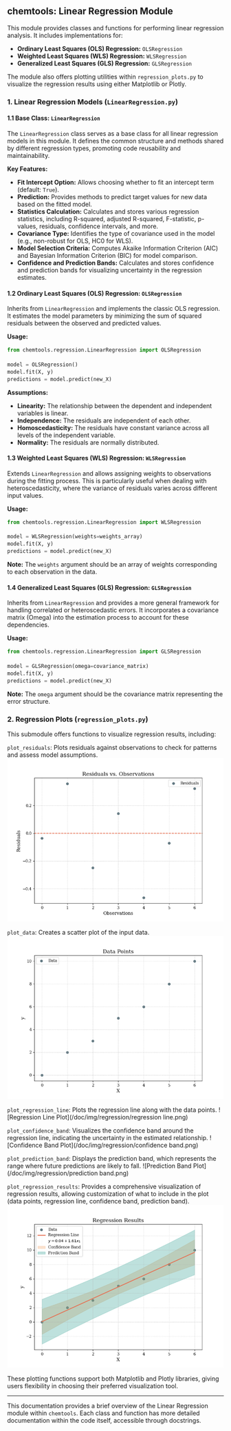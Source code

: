 ## chemtools: Linear Regression Module

This module provides classes and functions for performing linear regression analysis. It includes implementations for:

* **Ordinary Least Squares (OLS) Regression:** `OLSRegression`
* **Weighted Least Squares (WLS) Regression:** `WLSRegression`
* **Generalized Least Squares (GLS) Regression:** `GLSRegression`

The module also offers plotting utilities within `regression_plots.py` to visualize the regression results using either Matplotlib or Plotly.

### 1. Linear Regression Models (`LinearRegression.py`)

#### 1.1 Base Class: `LinearRegression`

The `LinearRegression` class serves as a base class for all linear regression models in this module. It defines the common structure and methods shared by different regression types, promoting code reusability and maintainability.

**Key Features:**

* **Fit Intercept Option:** Allows choosing whether to fit an intercept term (default: `True`).
* **Prediction:** Provides methods to predict target values for new data based on the fitted model.
* **Statistics Calculation:** Calculates and stores various regression statistics, including R-squared, adjusted R-squared, F-statistic, p-values, residuals, confidence intervals, and more.
* **Covariance Type:** Identifies the type of covariance used in the model (e.g., non-robust for OLS, HC0 for WLS).
* **Model Selection Criteria:** Computes Akaike Information Criterion (AIC) and Bayesian Information Criterion (BIC) for model comparison.
* **Confidence and Prediction Bands:** Calculates and stores confidence and prediction bands for visualizing uncertainty in the regression estimates.

#### 1.2 Ordinary Least Squares (OLS) Regression: `OLSRegression`

Inherits from `LinearRegression` and implements the classic OLS regression. It estimates the model parameters by minimizing the sum of squared residuals between the observed and predicted values.

**Usage:**

```python
from chemtools.regression.LinearRegression import OLSRegression

model = OLSRegression()
model.fit(X, y)
predictions = model.predict(new_X)
```

**Assumptions:**

* **Linearity:** The relationship between the dependent and independent variables is linear.
* **Independence:** The residuals are independent of each other.
* **Homoscedasticity:** The residuals have constant variance across all levels of the independent variable.
* **Normality:** The residuals are normally distributed.

#### 1.3 Weighted Least Squares (WLS) Regression: `WLSRegression`

Extends `LinearRegression` and allows assigning weights to observations during the fitting process. This is particularly useful when dealing with heteroscedasticity, where the variance of residuals varies across different input values.

**Usage:**

```python
from chemtools.regression.LinearRegression import WLSRegression

model = WLSRegression(weights=weights_array)
model.fit(X, y)
predictions = model.predict(new_X)
```

**Note:** The `weights` argument should be an array of weights corresponding to each observation in the data.

#### 1.4 Generalized Least Squares (GLS) Regression: `GLSRegression`

Inherits from `LinearRegression` and provides a more general framework for handling correlated or heteroscedastic errors. It incorporates a covariance matrix (Omega) into the estimation process to account for these dependencies.

**Usage:**

```python
from chemtools.regression.LinearRegression import GLSRegression

model = GLSRegression(omega=covariance_matrix)
model.fit(X, y)
predictions = model.predict(new_X)
```

**Note:** The `omega` argument should be the covariance matrix representing the error structure.

### 2. Regression Plots (`regression_plots.py`)

This submodule offers functions to visualize regression results, including:

`plot_residuals`: Plots residuals against observations to check for patterns and assess model assumptions.
![Residual Plot](/doc/img/regression/residuals.png) 

`plot_data`: Creates a scatter plot of the input data.
![Data Plot](/doc/img/regression/data.png)

`plot_regression_line`: Plots the regression line along with the data points.
![Regression Line Plot](/doc/img/regression/regression line.png)

`plot_confidence_band`: Visualizes the confidence band around the regression line, indicating the uncertainty in the estimated relationship.
![Confidence Band Plot](/doc/img/regression/confidence band.png)

`plot_prediction_band`: Displays the prediction band, which represents the range where future predictions are likely to fall.
![Prediction Band Plot](/doc/img/regression/prediction band.png)

`plot_regression_results`: Provides a comprehensive visualization of regression results, allowing customization of what to include in the plot (data points, regression line, confidence band, prediction band).
![all Plot](/doc/img/regression/all.png)

These plotting functions support both Matplotlib and Plotly libraries, giving users flexibility in choosing their preferred visualization tool.

---

This documentation provides a brief overview of the Linear Regression module within `chemtools`. Each class and function has more detailed documentation within the code itself, accessible through docstrings.
